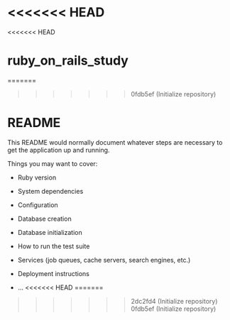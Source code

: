 <<<<<<< HEAD
=======
<<<<<<< HEAD
# ruby_on_rails_study
=======
>>>>>>> 0fdb5ef (Initialize repository)
# README

This README would normally document whatever steps are necessary to get the
application up and running.

Things you may want to cover:

* Ruby version

* System dependencies

* Configuration

* Database creation

* Database initialization

* How to run the test suite

* Services (job queues, cache servers, search engines, etc.)

* Deployment instructions

* ...
<<<<<<< HEAD
=======
>>>>>>> 2dc2fd4 (Initialize repository)
>>>>>>> 0fdb5ef (Initialize repository)
